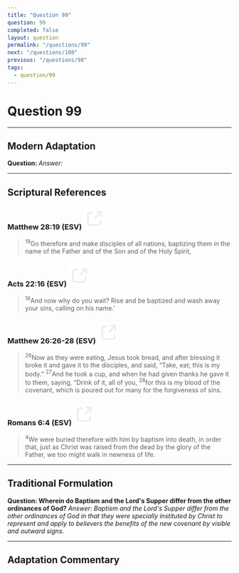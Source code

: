 ```yaml
---
title: "Question 99"
question: 99
completed: false
layout: question
permalink: "/questions/99"
next: "/questions/100"
previous: "/questions/98"
tags:
  - question/99
---
```

# Question 99
---
## Modern Adaptation
<strong>
    Question:
</strong>

<em>
    Answer:
</em>

---
## Scriptural References
### Matthew 28:19 (ESV) <a href="https://biblegateway.com/passage/?search=Matthew+28%3A19&version=ESV"><img src="/assets/svg/link.svg"/></a>
> <sup>19</sup>Go therefore and make disciples of all nations, baptizing them in the name of the Father and of the Son and of the Holy Spirit,

### Acts 22:16 (ESV) <a href="https://biblegateway.com/passage/?search=Acts+22%3A16&version=ESV"><img src="/assets/svg/link.svg"/></a>
> <sup>16</sup>And now why do you wait? Rise and be baptized and wash away your sins, calling on his name.’

### Matthew 26:26-28 (ESV) <a href="https://biblegateway.com/passage/?search=Matthew+26%3A26-28&version=ESV"><img src="/assets/svg/link.svg"/></a>
> <sup>26</sup>Now as they were eating, Jesus took bread, and after blessing it broke it and gave it to the disciples, and said, “Take, eat; this is my body.”
> <sup>27</sup>And he took a cup, and when he had given thanks he gave it to them, saying, “Drink of it, all of you,
> <sup>28</sup>for this is my blood of the covenant, which is poured out for many for the forgiveness of sins.

### Romans 6:4 (ESV) <a href="https://biblegateway.com/passage/?search=Romans+6%3A4&version=ESV"><img src="/assets/svg/link.svg"/></a>
> <sup>4</sup>We were buried therefore with him by baptism into death, in order that, just as Christ was raised from the dead by the glory of the Father, we too might walk in newness of life.

---
## Traditional Formulation
<strong>
    Question: Wherein do Baptism and the Lord's Supper differ from the other ordinances of God?
</strong>

<em>
    Answer: Baptism and the Lord's Supper differ from the other ordinances of God in that they were specially instituted by Christ to represent and apply to believers the benefits of the new covenant by visible and outward signs.
</em>

---
## Adaptation Commentary
